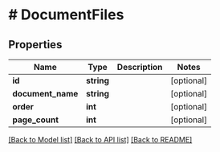 # # DocumentFiles

## Properties

Name | Type | Description | Notes
------------ | ------------- | ------------- | -------------
**id** | **string** |  | [optional]
**document_name** | **string** |  | [optional]
**order** | **int** |  | [optional]
**page_count** | **int** |  | [optional]

[[Back to Model list]](../../README.md#models) [[Back to API list]](../../README.md#endpoints) [[Back to README]](../../README.md)
